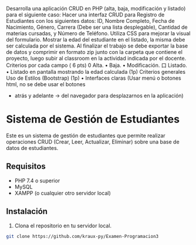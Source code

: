Desarrolla una aplicación CRUD en PHP (alta, baja, modificación y listado)
para el siguiente caso:
Hacer una interfaz CRUD para Registro de Estudiantes con los siguientes datos: ID, Nombre Completo, Fecha de Nacimiento, Género, Carrera (Debe ser una lista desplegable), Cantidad de materias cursadas, y Número de Teléfono. Utiliza CSS para mejorar la visual del formulario. Mostrar la edad del estudiante en el listado, la misma debe ser calculada por el sistema.
Al finalizar el trabajo se debe exportar la base de datos y comprimir en formato zip junto con la carpeta que contiene el proyecto, luego subir al classroom en la actividad indicada por el docente.
Criterios por cada campo ( 6 pts)
0 Alta.
• Baja.
• Modificación.
口 Listado.
• Listado en pantalla mostrando la edad calculada (1p)
Criterios generales
Uso de Estilos (Bootstrap) (1p)
• Interfaces claras (Usar menú o botones html, no se debe usar el botones
- atrás y adelante → del navegador para desplazarnos en la aplicación)


# Sistema de Gestión de Estudiantes

Este es un sistema de gestión de estudiantes que permite realizar operaciones CRUD (Crear, Leer, Actualizar, Eliminar) sobre una base de datos de estudiantes.

## Requisitos

- PHP 7.4 o superior
- MySQL
- XAMPP (o cualquier otro servidor local)

## Instalación

1. Clona el repositorio en tu servidor local.

```sh
git clone https://github.com/kraux-py/Examen-Programacion3